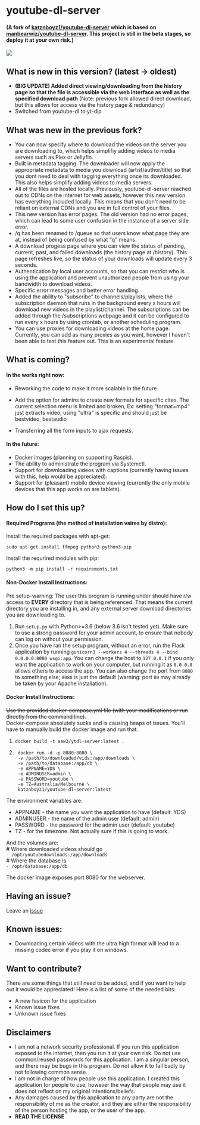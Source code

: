 # youtube-dl-server

#### (A fork of [katznboyz1/youtube-dl-server](https://github.com/katznboyz1/youtube-dl-server) which is based on [manbearwiz/youtube-dl-server](https://github.com/manbearwiz/youtube-dl-server). This project is still in the beta stages, so deploy it at your own risk.)

![](https://i.imgur.com/oWHtkp1.png?raw=true)

## What is new in this version? (latest -> oldest)

- **(BIG UPDATE) Added direct viewing/downloading from the history page so that the file is accessible via the web interface as well as the specified download path** (Note: previous fork allowed direct download, but this allows for access via the history page & redundancy)
- Switched from youtube-dl to yt-dlp

## What was new in the previous fork?

- You can now specify where to download the videos on the server you are downloading to, which helps simplifiy adding videos to media servers such as Plex or Jellyfin.
- Built in metadata tagging. The downloader will now apply the appropriate metadata to media you download (artist/author/title) so that you dont need to deal with tagging everything once its downloaded. This also helps simplify adding videos to media servers.
- All of the files are hosted locally. Previously, youtube-dl-server reached out to CDNs on the internet for web assets, however this new version has everything included locally. This means that you don't need to be reliant on external CDNs and you are in full control of your files.
- This new version has error pages. The old version had no error pages, which can lead to some user confusion in the instance of a server side error.
- /q has been renamed to /queue so that users know what page they are at, instead of being confused by what "q" means.
- A download progess page where you can view the status of pending, current, past, and failed downloads (the history page at /history). This page refreshes live, so the status of your downloads will update every 3 seconds.
- Authentication by local user accounts, so that you can restrict who is using the application and prevent unauthorized people from using your bandwidth to download videos.
- Specific error messages and better error handling.
- Added the ability to "subscribe" to channels/playlists, where the subscription daemon that runs in the background every x hours will download new videos in the playlist/channel. The subscriptions can be added through the /subscriptions webpage and it can be configured to run every x hours by using crontab, or another scheduling program.
- You can use proxies for downloading videos at the home page. Currently, you can add as many proxies as you want, however I haven't been able to test this feature out. This is an experimental feature.

## What is coming?

#### In the works right now:
- Reworking the code to make it more scalable in the future
- Add the option for admins to create new formats for specific cites. The current selection menu is limited and broken, Ex: setting "format=mp4" just extracts video, using "ultra" is specific and should just be bestvideo, bestaudio


- Transferring all the form inputs to ajax requests.

#### In the future:

- Docker images (planning on supporting Raspis).
- The ability to administrate the program via Systemctl.
- Support for downloading videos with captions (currently having issues with this, help would be appreciated).
- Support for (pleasant) mobile device viewing (currently the only mobile devices that this app works on are tablets).

## How do I set this up?

#### Required Programs (the method of installation vaires by distro):

Install the required packages with apt-get:

`sudo apt-get install ffmpeg python3 python3-pip`

Install the requrired modules with pip:

`python3 -m pip install -r requirements.txt`

#### Non-Docker Install Instructions:

Pre setup-warning: The user this program is running under should have r/w access to **EVERY** directory that is being referenced. That means the current directory you are installing in, and any external server download directories you are downloading to.

1. Run `setup.py` with Python>=3.6 (below 3.6 isn't tested yet). Make sure to use a strong password for your admin account, to ensure that nobody can log on without your permission.
2. Once you have ran the setup program, without an error, run the Flask application by running `gunicorn3 --workers 4 --threads 4 --bind 0.0.0.0:8080 wsgi:app`. You can change the host to `127.0.0.1` if you only want the application to work on your computer, but running it as `0.0.0.0` allows others to access the app. You can also change the port from `8080` to something else; `8080` is just the default (warning: port `80` may already be taken by your Apache installation).

#### Docker Install Instructions:

~~Use the provided docker-compose.yml file (with your modifications or run directly from the command line).~~  
Docker-compose absolutely sucks and is causing heaps of issues. You'll have to manually build the docker image and run that.  

1. `docker build -t aaw3/ytdl-server:latest .`
2. ```
    docker run -d -p 8080:8080 \
    -v /path/to/downloaded/vids:/app/downloads \
    -v /path/to/database:/app/db \
    -e APPNAME=YDS \
    -e ADMINUSER=admin \
    -e PASSWORD=youtube \
    -e TZ=Australia/Melbourne \
    katznboyz1/youtube-dl-server:latest
    ```


The environment variables are:  
* APPNAME - the name you want the application to have (default: YDS)
* ADMINUSER - the name of the admin user (default: admin)
* PASSWORD - the password for the admin user (default: youtube)
* TZ - for the timezone. Not actually sure if this is going to work.

And the volumes are:  
\# Where downloaded videos should go  
`- /opt/youtubedownloads:/app/downloads`  
\# Where the database is  
`- /opt/database:/app/db`

The docker image exposes port 8080 for the webserver.

## Having an issue?

Leave an [issue](https://github.com/aaw3/ytdl-server)

## Known issues:

- Downloading certain videos with the ultra high format will lead to a missing codec error if you play it on windows.

## Want to contribute?

There are some things that still need to be added, and if you want to help out it would be appreciated! Here is a list of some of the needed bits:

- A new favicon for the application
- Known issue fixes
- Unknown issue fixes

## Disclaimers

- I am not a network security professional. If you run this application exposed to the internet, then you run it at your own risk. Do not use common/reused passwords for this application. I am a singular person, and there may be bugs in this program. Do not allow it to fail badly by not following common sense.
- I am not in charge of how people use this application. I created this application for people to use, however the way that people may use it does not reflect on my original intentions/beliefs.
- Any damages caused by this application to any party are not the responsibility of me as the creator, and they are either the responsibility of the person hosting the app, or the user of the app.
- **READ THE LICENSE**
